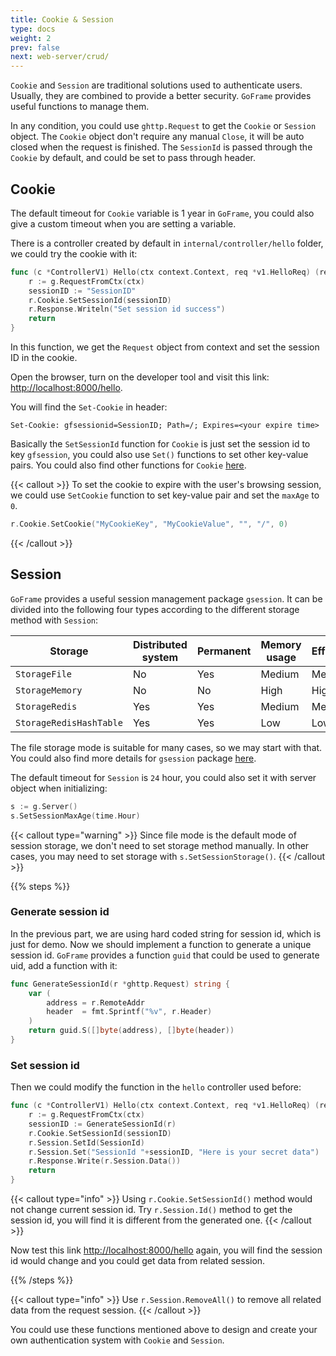 ```yaml
---
title: Cookie & Session
type: docs
weight: 2
prev: false
next: web-server/crud/
---
```


`Cookie` and `Session` are traditional solutions used to authenticate users. Usually, they are combined to provide a better security. `GoFrame` provides useful functions to manage them.

In any condition, you could use `ghttp.Request` to get the `Cookie` or `Session` object. The `Cookie` object don't require any manual `Close`, it will be auto closed when the request is finished. The `SessionId` is passed through the `Cookie` by default, and could be set to pass through header.

## Cookie

The default timeout for `Cookie` variable is 1 year in `GoFrame`, you could also give a custom timeout when you are setting a variable.

There is a controller created by default in `internal/controller/hello` folder, we could try the cookie with it:

```go {filename="internal/controller/hello/hello_v1_hello.go"}
func (c *ControllerV1) Hello(ctx context.Context, req *v1.HelloReq) (res *v1.HelloRes, err error) {
	r := g.RequestFromCtx(ctx)
	sessionID := "SessionID"
	r.Cookie.SetSessionId(sessionID)
	r.Response.Writeln("Set session id success")
	return
}
```

In this function, we get the `Request` object from context and set the session ID in the cookie.

Open the browser, turn on the developer tool and visit this link: [http://localhost:8000/hello](http://localhost:8000/hello).

You will find the `Set-Cookie` in header:
```
Set-Cookie: gfsessionid=SessionID; Path=/; Expires=<your expire time>
```

Basically the `SetSessionId` function for `Cookie` is just set the session id to key `gfsession`, you could also use `Set()` functions to set other key-value pairs. You could also find other functions for `Cookie` [here](https://pkg.go.dev/github.com/gogf/gf/v2/net/ghttp#Cookie).

{{< callout >}}
To set the cookie to expire with the user's browsing session, we could use `SetCookie` function to set key-value pair and set the `maxAge` to `0`.
```go
r.Cookie.SetCookie("MyCookieKey", "MyCookieValue", "", "/", 0)
```
{{< /callout >}}

## Session

`GoFrame` provides a useful session management package `gsession`. It can be divided into the following four types according to the different storage method with `Session`:

| Storage | Distributed system | Permanent | Memory usage | Efficiency |
| --- | --- | --- | --- | --- |
| `StorageFile` | No | Yes | Medium | Medium |
| `StorageMemory` | No | No | High | High |
| `StorageRedis` | Yes | Yes | Medium | Medium |
| `StorageRedisHashTable` | Yes | Yes | Low | Low |

The file storage mode is suitable for many cases, so we may start with that. You could also find more details for `gsession` package [here](https://pkg.go.dev/github.com/gogf/gf/v2/os/gsession).

The default timeout for `Session` is `24` hour, you could also set it with server object when initializing:
```go
s := g.Server()
s.SetSessionMaxAge(time.Hour)
```

{{< callout type="warning" >}}
Since file mode is the default mode of session storage, we don't need to set storage method manually. In other cases, you may need to set storage with `s.SetSessionStorage()`.
{{< /callout >}}


{{% steps %}}

### Generate session id

In the previous part, we are using hard coded string for session id, which is just for demo. Now we should implement a function to generate a unique session id. `GoFrame` provides a function `guid` that could be used to generate uid, add a function with it:

```go
func GenerateSessionId(r *ghttp.Request) string {
	var (
		address = r.RemoteAddr
		header  = fmt.Sprintf("%v", r.Header)
	)
	return guid.S([]byte(address), []byte(header))
}
```

### Set session id
Then we could modify the function in the `hello` controller used before:

```go
func (c *ControllerV1) Hello(ctx context.Context, req *v1.HelloReq) (res *v1.HelloRes, err error) {
	r := g.RequestFromCtx(ctx)
	sessionID := GenerateSessionId(r)
	r.Cookie.SetSessionId(sessionID)
	r.Session.SetId(SessionId)
	r.Session.Set("SessionId "+sessionID, "Here is your secret data")
	r.Response.Write(r.Session.Data())
	return
}
```
{{< callout type="info" >}}
Using `r.Cookie.SetSessionId()` method would not change current session id. Try `r.Session.Id()` method to get the session id, you will find it is different from the generated one.
{{< /callout >}}


Now test this link [http://localhost:8000/hello](http://localhost:8000/hello) again, you will find the session id would change and you could get data from related session.

{{% /steps %}}

{{< callout type="info" >}}
Use `r.Session.RemoveAll()` to remove all related data from the request session.
{{< /callout >}}

You could use these functions mentioned above to design and create your own authentication system with `Cookie` and `Session`.

